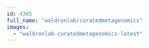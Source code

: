 ```yaml
---
id: 4365
full_name: "waldronlab/curatedmetagenomics"
images: 
  - "waldronlab-curatedmetagenomics-latest"
---
```


